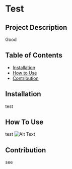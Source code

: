 
# Test
## Project Description
Good
## Table of Contents
- [Installation](#installation)
- [How to Use](#howtouse)
- [Contribution](#contribution)
## Installation
test
      
## How To Use
test
![Alt Text](see)
      
## Contribution
see